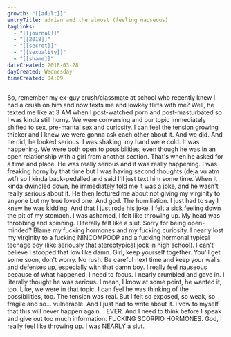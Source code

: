 ```yaml
---
growth: "[[adult]]"
entryTitle: adrian and the almost (feeling nauseous)
tagLinks:
  - "[[journal]]"
  - "[[2018]]"
  - "[[secret]]"
  - "[[sexuality]]"
  - "[[shame]]"
dateCreated: 2018-03-28
dayCreated: Wednesday
timeCreated: 04:09
---
```

So, remember my ex-guy crush/classmate at school who recently knew I had a crush on him and now texts me and lowkey flirts with me? Well, he texted me like at 3 AM when I post-watched porn and post-masturbated so I was kinda still horny. We were conversing and our topic immediately shifted to sex, pre-marital sex and curiosity. I can feel the tension growing thicker and I knew we were gonna ask each other about it. And we did. And he did, he looked serious. I was shaking, my hand were cold. It was happening. We were both open to possibilities; even though he was in an open relationship with a girl from another section. That's when he asked for a time and place. He was really serious and it was really happening. I was freaking horny by that time but I was having second thoughts (deja vu atm wtf) so I kinda back-pedalled and said I'll just text him some time. When it kinda dwindled down, he immediately told me it was a joke, and he wasn't really serious about it. He then lectured me about not giving my virginity to anyone but my true loved one. And god. The humiliation. I just had to say I knew he was kidding. And that I just rode his joke. I felt a sick feeling down the pit of my stomach. I was ashamed, I felt like throwing up. My head was throbbing and spinning. I literally felt like a slut. Sorry for being open-minded? Blame my fucking hormones and my fucking curiosity. I nearly lost my virginity to a fucking NINCOMPOOP and a fucking hormonal typical teenage boy (like seriously that stereotypical jock in high school). I can't believe I stooped that low like damn. Girl, keep yourself together. You'll get some soon, don't worry. No rush. Be careful next time and keep your walls and defenses up, especially with that damn boy. I really feel nauseous because of what happened. I need to focus. I nearly crumbled and gave in. I literally thought he was serious. I mean, I know at some point, he wanted it, too. Like, we were in that topic. I can feel he was thinking of the possibilities, too. The tension was real. But I felt so exposed, so weak, so fragile and so... vulnerable. And I just had to write about it. I vow to myself that this will never happen again... EVER. And I need to think before I speak and give out too much information. FUCKING SCORPIO HORMONES. God, I really feel like throwing up. I was NEARLY a slut.
